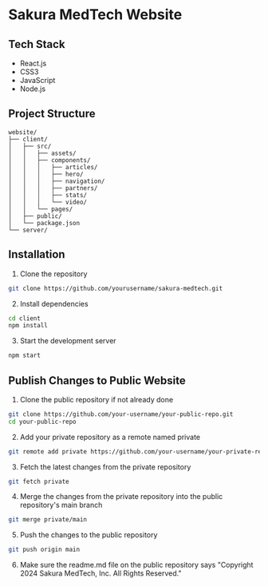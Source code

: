 # Sakura MedTech Website

## Tech Stack
- React.js
- CSS3
- JavaScript
- Node.js

## Project Structure
```
website/
├── client/
│   ├── src/
│   │   ├── assets/
│   │   ├── components/
│   │   │   ├── articles/
│   │   │   ├── hero/
│   │   │   ├── navigation/
│   │   │   ├── partners/
│   │   │   ├── stats/
│   │   │   └── video/
│   │   └── pages/
│   ├── public/
│   └── package.json
└── server/
```

## Installation
1. Clone the repository
```bash
git clone https://github.com/yourusername/sakura-medtech.git
```

2. Install dependencies
```bash
cd client
npm install
```

3. Start the development server
```bash
npm start
```

## Publish Changes to Public Website
1. Clone the public repository if not already done
```bash
git clone https://github.com/your-username/your-public-repo.git
cd your-public-repo
```

2. Add your private repository as a remote named private
```bash
git remote add private https://github.com/your-username/your-private-repo.git
```

3. Fetch the latest changes from the private repository
```bash
git fetch private
```

4. Merge the changes from the private repository into the public repository's main branch
```bash
git merge private/main
```

5. Push the changes to the public repository
```bash
git push origin main
```

6. Make sure the readme.md file on the public repository says "Copyright 2024 Sakura MedTech, Inc. All Rights Reserved."



